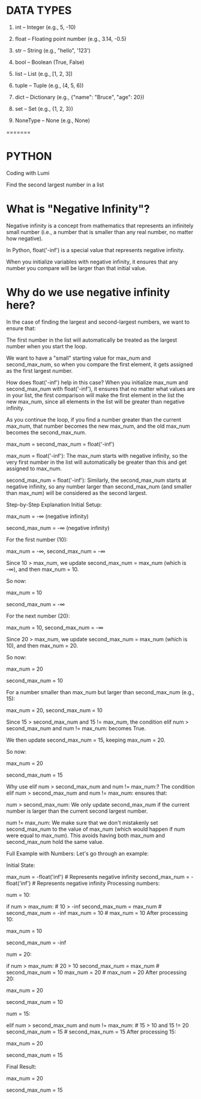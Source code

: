 # DATA TYPES
1. int – Integer (e.g., 5, -10)

2. float – Floating point number (e.g., 3.14, -0.5)

3. str – String (e.g., "hello", '123')

4. bool – Boolean (True, False)

5. list – List (e.g., [1, 2, 3])

6. tuple – Tuple (e.g., (4, 5, 6))

7. dict – Dictionary (e.g., {"name": "Bruce", "age": 20})

8. set – Set (e.g., {1, 2, 3})

9. NoneType – None (e.g., None)

=======
# PYTHON
Coding with Lumi

Find the second largest number in a list


# What is "Negative Infinity"?
Negative infinity is a concept from mathematics that represents an infinitely small number (i.e., a number that is smaller than any real number, no matter how negative).

In Python, float('-inf') is a special value that represents negative infinity.

When you initialize variables with negative infinity, it ensures that any number you compare will be larger than that initial value.

# Why do we use negative infinity here?
In the case of finding the largest and second-largest numbers, we want to ensure that:

The first number in the list will automatically be treated as the largest number when you start the loop.

We want to have a "small" starting value for max_num and second_max_num, so when you compare the first element, it gets assigned as the first largest number.

How does float('-inf') help in this case?
When you initialize max_num and second_max_num with float('-inf'), it ensures that no matter what values are in your list, the first comparison will make the first element in the list the new max_num, since all elements in the list will be greater than negative infinity.

As you continue the loop, if you find a number greater than the current max_num, that number becomes the new max_num, and the old max_num becomes the second_max_num.


max_num = second_max_num = float('-inf')

max_num = float('-inf'): The max_num starts with negative infinity, so the very first number in the list will automatically be greater than this and get assigned to max_num.

second_max_num = float('-inf'): Similarly, the second_max_num starts at negative infinity, so any number larger than second_max_num (and smaller than max_num) will be considered as the second largest.


Step-by-Step Explanation
Initial Setup:

max_num = -∞ (negative infinity)

second_max_num = -∞ (negative infinity)

For the first number (10):

max_num = -∞, second_max_num = -∞

Since 10 > max_num, we update second_max_num = max_num (which is -∞), and then max_num = 10.

So now:

max_num = 10

second_max_num = -∞

For the next number (20):

max_num = 10, second_max_num = -∞

Since 20 > max_num, we update second_max_num = max_num (which is 10), and then max_num = 20.

So now:

max_num = 20

second_max_num = 10

For a number smaller than max_num but larger than second_max_num (e.g., 15):

max_num = 20, second_max_num = 10

Since 15 > second_max_num and 15 != max_num, the condition elif num > second_max_num and num != max_num: becomes True.

We then update second_max_num = 15, keeping max_num = 20.

So now:

max_num = 20

second_max_num = 15

Why use elif num > second_max_num and num != max_num:?
The condition elif num > second_max_num and num != max_num: ensures that:

num > second_max_num: We only update second_max_num if the current number is larger than the current second largest number.

num != max_num: We make sure that we don't mistakenly set second_max_num to the value of max_num (which would happen if num were equal to max_num). This avoids having both max_num and second_max_num hold the same value.

Full Example with Numbers:
Let's go through an example:

Initial State:


max_num = -float('inf')  # Represents negative infinity
second_max_num = -float('inf')  # Represents negative infinity
Processing numbers:

num = 10:


if num > max_num:  # 10 > -inf
    second_max_num = max_num  # second_max_num = -inf
    max_num = 10  # max_num = 10
After processing 10:

max_num = 10

second_max_num = -inf

num = 20:


if num > max_num:  # 20 > 10
    second_max_num = max_num  # second_max_num = 10
    max_num = 20  # max_num = 20
After processing 20:

max_num = 20

second_max_num = 10

num = 15:


elif num > second_max_num and num != max_num:  # 15 > 10 and 15 != 20
    second_max_num = 15  # second_max_num = 15
After processing 15:

max_num = 20

second_max_num = 15

Final Result:

max_num = 20

second_max_num = 15

